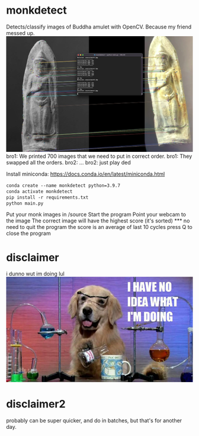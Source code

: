 # monkdetect
Detects/classify images of Buddha amulet with OpenCV. Because my friend messed up.
![screenshot](./readme_img/screenshot00.jpg)
bro1: We printed 700 images that we need to put in correct order.
bro1: They swapped all the orders.
bro2: ...
bro2: just play ded

Install miniconda: https://docs.conda.io/en/latest/miniconda.html

```
conda create --name monkdetect python=3.9.7
conda activate monkdetect
pip install -r requirements.txt
python main.py
```
Put your monk images in /source
Start the program
Point your webcam to the image
The correct image will have the highest score (it's sorted)
*** no need to quit the program the score is an average of last 10 cycles
press Q to close the program
# disclaimer
i dunno wut im doing lul
![idk](./readme_img/ihave.jpg)
# disclaimer2
probably can be super quicker, and do in batches, but that's for another day.
